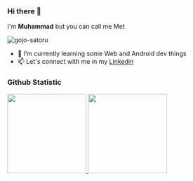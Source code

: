 ### Hi there 👋

I'm **Muhammad** but you can call me Met

![gojo-satoru](https://github.com/memettekkee/memettekkee/assets/135829797/c9941a3d-6c68-499c-a8fd-667d8d658c48)


- 🌱 I’m currently learning some Web and Android dev things
- 📫 Let's connect with me in my [Linkedin](https://www.linkedin.com/in/muhammad-met-902397227/)

### Github Statistic
<p align="left">
<a href="https://github.com/penuliscode">
  <img height="180em" src="https://github-readme-stats-eight-theta.vercel.app/api?username=memettekkee&show_icons=true&theme=algolia&include_all_commits=true&count_private=true"/>
  <img height="180em" src="https://github-readme-stats-eight-theta.vercel.app/api/top-langs/?username=memettekkee&layout=compact&layout=compact&theme=algolia"/>
</a>
</p>

<!--
**memettekkee/memettekkee** is a ✨ _special_ ✨ repository because its `README.md` (this file) appears on your GitHub profile.

Here are some ideas to get you started:

- 🔭 I’m currently working on ...
- 🌱 I’m currently learning ...
- 👯 I’m looking to collaborate on ...
- 🤔 I’m looking for help with ...
- 💬 Ask me about ...
- 📫 How to reach me: ...
- 😄 Pronouns: ...
- ⚡ Fun fact: ...
-->
